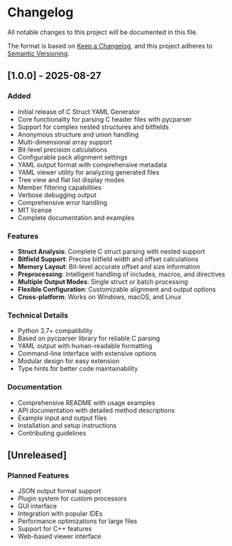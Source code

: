 # Changelog

All notable changes to this project will be documented in this file.

The format is based on [Keep a Changelog](https://keepachangelog.com/en/1.0.0/),
and this project adheres to [Semantic Versioning](https://semver.org/spec/v2.0.0.html).

## [1.0.0] - 2025-08-27

### Added
- Initial release of C Struct YAML Generator
- Core functionality for parsing C header files with pycparser
- Support for complex nested structures and bitfields
- Anonymous structure and union handling
- Multi-dimensional array support
- Bit-level precision calculations
- Configurable pack alignment settings
- YAML output format with comprehensive metadata
- YAML viewer utility for analyzing generated files
- Tree view and flat list display modes
- Member filtering capabilities
- Verbose debugging output
- Comprehensive error handling
- MIT license
- Complete documentation and examples

### Features
- **Struct Analysis**: Complete C struct parsing with nested support
- **Bitfield Support**: Precise bitfield width and offset calculations
- **Memory Layout**: Bit-level accurate offset and size information
- **Preprocessing**: Intelligent handling of includes, macros, and directives
- **Multiple Output Modes**: Single struct or batch processing
- **Flexible Configuration**: Customizable alignment and output options
- **Cross-platform**: Works on Windows, macOS, and Linux

### Technical Details
- Python 3.7+ compatibility
- Based on pycparser library for reliable C parsing
- YAML output with human-readable formatting
- Command-line interface with extensive options
- Modular design for easy extension
- Type hints for better code maintainability

### Documentation
- Comprehensive README with usage examples
- API documentation with detailed method descriptions
- Example input and output files
- Installation and setup instructions
- Contributing guidelines

## [Unreleased]

### Planned Features
- JSON output format support
- Plugin system for custom processors
- GUI interface
- Integration with popular IDEs
- Performance optimizations for large files
- Support for C++ features
- Web-based viewer interface
